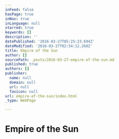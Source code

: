 ```yaml
---
inFeed: false
hasPage: true
inNav: true
inLanguage: null
starred: true
keywords: []
description: ''
datePublished: '2016-03-27T05:25:23.694Z'
dateModified: '2016-03-27T02:54:12.268Z'
title: Empire of the Sun
author: []
sourcePath: _posts/2016-03-27-empire-of-the-sun.md
published: true
authors: []
publisher:
  name: null
  domain: null
  url: null
  favicon: null
url: empire-of-the-sun/index.html
_type: WebPage

---
```

# Empire of the Sun